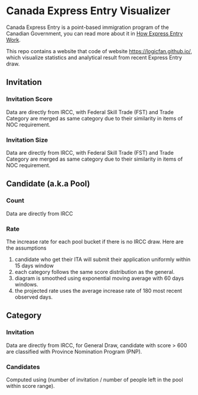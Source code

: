 # Canada Express Entry Visualizer

Canada Express Entry is a point-based immigration program of the Canadian Government, you can read more about it in [How Express Entry Work](https://www.canada.ca/en/immigration-refugees-citizenship/services/immigrate-canada/express-entry/works.html).

This repo contains a website that code of website https://logicfan.github.io/, which visualize statistics and analytical result from recent Express Entry draw.

## Invitation

### Invitation Score
Data are directly from IRCC, with Federal Skill Trade (FST) and Trade Category are merged as same category due to their similarity in items of NOC requirement.

### Invitation Size
Data are directly from IRCC, with Federal Skill Trade (FST) and Trade Category are merged as same category due to their similarity in items of NOC requirement.

## Candidate (a.k.a Pool)

### Count
Data are directly from IRCC

### Rate
The increase rate for each pool bucket if there is no IRCC draw. Here are the assumptions
1. candidate who get their ITA will submit their application uniformly within 15 days window
2. each category follows the same score distribution as the general.
3. diagram is smoothed using exponential moving average with 60 days windows.
4. the projected rate uses the average increase rate of 180 most recent observed days.

## Category

### Invitation
Data are directly from IRCC, for General Draw, candidate with score > 600 are classified with Province Nomination Program (PNP).

### Candidates
Computed using (number of invitation / number of people left in the pool within score range).
